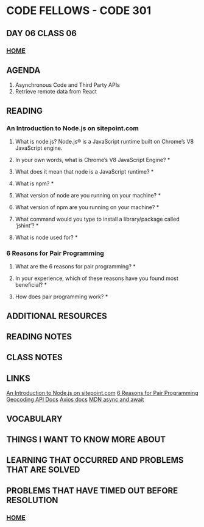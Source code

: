 # CODE FELLOWS - CODE 301

## DAY 06 CLASS 06

### [HOME](../README.md)

## AGENDA
1. Asynchronous Code and Third Party APIs
1. Retrieve remote data from React

## READING
### An Introduction to Node.js on sitepoint.com

1. What is node.js?
Node.js® is a JavaScript runtime built on Chrome’s V8 JavaScript engine.
1. In your own words, what is Chrome’s V8 JavaScript Engine?
    * 

1. What does it mean that node is a JavaScript runtime?
    * 

1. What is npm?
    * 

1. What version of node are you running on your machine?
    * 

1. What version of npm are you running on your machine?
    * 

1. What command would you type to install a library/package called 
‘jshint’?
    * 

1. What is node used for?
    * 

### 6 Reasons for Pair Programming
1. What are the 6 reasons for pair programming?
    * 

1. In your experience, which of these reasons have you found most 
beneficial?
    * 

1. How does pair programming work?
    * 
    

## ADDITIONAL RESOURCES

## READING NOTES

## CLASS NOTES

## LINKS
[An Introduction to Node.js on sitepoint.com](https://www.sitepoint.com/an-introduction-to-node-js)
[6 Reasons for Pair Programming](https://www.codefellows.org/blog/6-reasons-for-pair-programming/)
[Geocoding API Docs](https://locationiq.com/)
[Axios docs](https://www.npmjs.com/package/axios)
[MDN async and await](https://developer.mozilla.org/en-US/docs/Learn/JavaScript/Asynchronous/Async_await)

## VOCABULARY

## THINGS I WANT TO KNOW MORE ABOUT

## LEARNING THAT OCCURRED AND PROBLEMS THAT ARE SOLVED

## PROBLEMS THAT HAVE TIMED OUT BEFORE RESOLUTION

### [HOME](../README.md)
